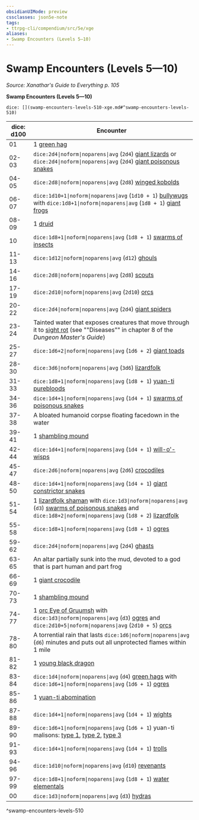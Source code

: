 ```yaml
---
obsidianUIMode: preview
cssclasses: json5e-note
tags:
- ttrpg-cli/compendium/src/5e/xge
aliases:
- Swamp Encounters (Levels 5—10)
---
```

# Swamp Encounters (Levels 5—10)
*Source: Xanathar's Guide to Everything p. 105* 

**Swamp Encounters (Levels 5—10)**

`dice: [](swamp-encounters-levels-510-xge.md#^swamp-encounters-levels-510)`

| dice: d100 | Encounter |
|------------|-----------|
| 01 | 1 [green hag](/3-Mechanics/CLI/Compendium/bestiary/fey/green-hag.md) |
| 02-03 | `dice:2d4\|noform\|noparens\|avg` (`2d4`) [giant lizards](/3-Mechanics/CLI/Compendium/bestiary/beast/giant-lizard.md) or `dice:2d4\|noform\|noparens\|avg` (`2d4`) [giant poisonous snakes](/3-Mechanics/CLI/Compendium/bestiary/beast/giant-poisonous-snake.md) |
| 04-05 | `dice:2d8\|noform\|noparens\|avg` (`2d8`) [winged kobolds](/3-Mechanics/CLI/Compendium/bestiary/humanoid/winged-kobold.md) |
| 06-07 | `dice:1d10+1\|noform\|noparens\|avg` (`1d10 + 1`) [bullywugs](/3-Mechanics/CLI/Compendium/bestiary/humanoid/bullywug.md) with `dice:1d8+1\|noform\|noparens\|avg` (`1d8 + 1`) [giant frogs](/3-Mechanics/CLI/Compendium/bestiary/beast/giant-frog.md) |
| 08-09 | 1 [druid](/3-Mechanics/CLI/Compendium/bestiary/humanoid/druid.md) |
| 10 | `dice:1d8+1\|noform\|noparens\|avg` (`1d8 + 1`) [swarms of insects](/3-Mechanics/CLI/Compendium/bestiary/beast/swarm-of-insects.md) |
| 11-13 | `dice:1d12\|noform\|noparens\|avg` (`d12`) [ghouls](/3-Mechanics/CLI/Compendium/bestiary/undead/ghoul.md) |
| 14-16 | `dice:2d8\|noform\|noparens\|avg` (`2d8`) [scouts](/3-Mechanics/CLI/Compendium/bestiary/humanoid/scout.md) |
| 17-19 | `dice:2d10\|noform\|noparens\|avg` (`2d10`) [orcs](/3-Mechanics/CLI/Compendium/bestiary/humanoid/orc.md) |
| 20-22 | `dice:2d4\|noform\|noparens\|avg` (`2d4`) [giant spiders](/3-Mechanics/CLI/Compendium/bestiary/beast/giant-spider.md) |
| 23-24 | Tainted water that exposes creatures that move through it to [sight rot](/3-Mechanics/CLI/Rules/diseases.md#Sight%20Rot) (see ""Diseases"" in chapter 8 of the *Dungeon Master's Guide*) |
| 25-27 | `dice:1d6+2\|noform\|noparens\|avg` (`1d6 + 2`) [giant toads](/3-Mechanics/CLI/Compendium/bestiary/beast/giant-toad.md) |
| 28-30 | `dice:3d6\|noform\|noparens\|avg` (`3d6`) [lizardfolk](/3-Mechanics/CLI/Compendium/bestiary/humanoid/lizardfolk.md) |
| 31-33 | `dice:1d8+1\|noform\|noparens\|avg` (`1d8 + 1`) [yuan-ti purebloods](/3-Mechanics/CLI/Compendium/bestiary/humanoid/yuan-ti-pureblood.md) |
| 34-36 | `dice:1d4+1\|noform\|noparens\|avg` (`1d4 + 1`) [swarms of poisonous snakes](/3-Mechanics/CLI/Compendium/bestiary/beast/swarm-of-poisonous-snakes.md) |
| 37-38 | A bloated humanoid corpse floating facedown in the water |
| 39-41 | 1 [shambling mound](/3-Mechanics/CLI/Compendium/bestiary/plant/shambling-mound.md) |
| 42-44 | `dice:1d4+1\|noform\|noparens\|avg` (`1d4 + 1`) [will-o'-wisps](/3-Mechanics/CLI/Compendium/bestiary/undead/will-o-wisp.md) |
| 45-47 | `dice:2d6\|noform\|noparens\|avg` (`2d6`) [crocodiles](/3-Mechanics/CLI/Compendium/bestiary/beast/crocodile.md) |
| 48-50 | `dice:1d4+1\|noform\|noparens\|avg` (`1d4 + 1`) [giant constrictor snakes](/3-Mechanics/CLI/Compendium/bestiary/beast/giant-constrictor-snake.md) |
| 51-54 | 1 [lizardfolk shaman](/3-Mechanics/CLI/Compendium/bestiary/humanoid/lizardfolk-shaman.md) with `dice:1d3\|noform\|noparens\|avg` (`d3`) [swarms of poisonous snakes](/3-Mechanics/CLI/Compendium/bestiary/beast/swarm-of-poisonous-snakes.md) and `dice:1d8+2\|noform\|noparens\|avg` (`1d8 + 2`) [lizardfolk](/3-Mechanics/CLI/Compendium/bestiary/humanoid/lizardfolk.md) |
| 55-58 | `dice:1d8+1\|noform\|noparens\|avg` (`1d8 + 1`) [ogres](/3-Mechanics/CLI/Compendium/bestiary/giant/ogre.md) |
| 59-62 | `dice:2d4\|noform\|noparens\|avg` (`2d4`) [ghasts](/3-Mechanics/CLI/Compendium/bestiary/undead/ghast.md) |
| 63-65 | An altar partially sunk into the mud, devoted to a god that is part human and part frog |
| 66-69 | 1 [giant crocodile](/3-Mechanics/CLI/Compendium/bestiary/beast/giant-crocodile.md) |
| 70-73 | 1 [shambling mound](/3-Mechanics/CLI/Compendium/bestiary/plant/shambling-mound.md) |
| 74-77 | 1 [orc Eye of Gruumsh](/3-Mechanics/CLI/Compendium/bestiary/humanoid/orc-eye-of-gruumsh.md) with `dice:1d3\|noform\|noparens\|avg` (`d3`) [ogres](/3-Mechanics/CLI/Compendium/bestiary/giant/ogre.md) and `dice:2d10+5\|noform\|noparens\|avg` (`2d10 + 5`) [orcs](/3-Mechanics/CLI/Compendium/bestiary/humanoid/orc.md) |
| 78-80 | A torrential rain that lasts `dice:1d6\|noform\|noparens\|avg` (`d6`) minutes and puts out all unprotected flames within 1 mile |
| 81-82 | 1 [young black dragon](/3-Mechanics/CLI/Compendium/bestiary/dragon/young-black-dragon.md) |
| 83-84 | `dice:1d4\|noform\|noparens\|avg` (`d4`) [green hags](/3-Mechanics/CLI/Compendium/bestiary/fey/green-hag.md) with `dice:1d6+1\|noform\|noparens\|avg` (`1d6 + 1`) [ogres](/3-Mechanics/CLI/Compendium/bestiary/giant/ogre.md) |
| 85-86 | 1 [yuan-ti abomination](/3-Mechanics/CLI/Compendium/bestiary/monstrosity/yuan-ti-abomination.md) |
| 87-88 | `dice:1d4+1\|noform\|noparens\|avg` (`1d4 + 1`) [wights](/3-Mechanics/CLI/Compendium/bestiary/undead/wight.md) |
| 89-90 | `dice:1d6+1\|noform\|noparens\|avg` (`1d6 + 1`) yuan-ti malisons: [type 1](/3-Mechanics/CLI/Compendium/bestiary/monstrosity/yuan-ti-malison-type-1.md), [type 2](/3-Mechanics/CLI/Compendium/bestiary/monstrosity/yuan-ti-malison-type-2.md), [type 3](/3-Mechanics/CLI/Compendium/bestiary/monstrosity/yuan-ti-malison-type-3.md) |
| 91-93 | `dice:1d4+1\|noform\|noparens\|avg` (`1d4 + 1`) [trolls](/3-Mechanics/CLI/Compendium/bestiary/giant/troll.md) |
| 94-96 | `dice:1d10\|noform\|noparens\|avg` (`d10`) [revenants](/3-Mechanics/CLI/Compendium/bestiary/undead/revenant.md) |
| 97-99 | `dice:1d8+1\|noform\|noparens\|avg` (`1d8 + 1`) [water elementals](/3-Mechanics/CLI/Compendium/bestiary/elemental/water-elemental.md) |
| 00 | `dice:1d3\|noform\|noparens\|avg` (`d3`) [hydras](/3-Mechanics/CLI/Compendium/bestiary/monstrosity/hydra.md) |
^swamp-encounters-levels-510